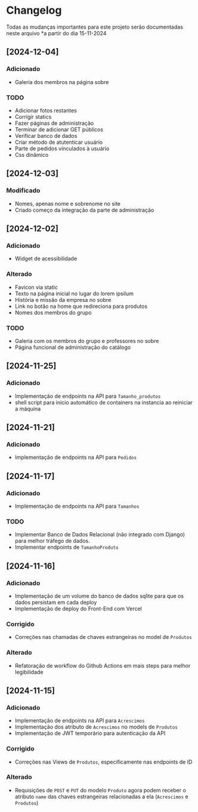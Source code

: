 # Changelog

Todas as mudanças importantes para este projeto serão documentadas neste arquivo *a partir do dia 15-11-2024
## [2024-12-04]

### Adicionado
- Galeria dos membros na página sobre

### TODO
- Adicionar fotos restantes
- Corrigir statics
- Fazer páginas de administração
- Terminar de adicionar GET públicos
- Verificar banco de dados
- Criar método de atutenticar usuário
- Parte de pedidos vinculados à usuário
- Css dinâmico

## [2024-12-03]

### Modificado
- Nomes, apenas nome e sobrenome no site
- Criado começo da integração da parte de administração

## [2024-12-02]

### Adicionado
- Widget de acessibilidade

### Alterado
- Favicon via static
- Texto na página inicial no lugar do lorem ipsilum
- História e missão da empresa no sobre
- Link no botão na home que redireciona para produtos
- Nomes dos membros do grupo

### TODO
-  Galeria com os membros do grupo e professores no sobre
-  Página funcional de administração do catálogo

## [2024-11-25]

### Adicionado
- Implementação de endpoints na API para `Tamanho_produtos`
- shell script para inicio automático de containers na instancia ao reiniciar a máquina

## [2024-11-21]

### Adicionado
- Implementação de endpoints na API para `Pedidos`

## [2024-11-17]

### Adicionado
- Implementação de endpoints na API para `Tamanhos`

### TODO
- Implementar Banco de Dados Relacional (não integrado com Django) para melhor tráfego de dados.
- Implementar endpoints de `TamanhoProduto`

## [2024-11-16]

### Adicionado
- Implementação de um volume do banco de dados sqlite para que os dados persistam em cada deploy
- Implementação de deploy do Front-End com Vercel

### Corrigido
- Correções nas chamadas de chaves estrangeiras no model de `Produtos`

### Alterado
- Refatoração de workflow do Github Actions em mais steps para melhor legibilidade

## [2024-11-15]

### Adicionado
- Implementação de endpoints na API para `Acrescimos`
- Implementação dos atributo de `Acrescimos` no models de `Produtos`
- Implementação de JWT temporário para autenticação da API

### Corrigido
- Correções nas Views de `Produtos`, especificamente nas endpoints de ID

### Alterado
- Requisições de `POST` e `PUT` do modelo `Produto` agora podem receber o atributo `name` das chaves estrangeiras relacionadas a ela (`Acrescimos` e `Produtos`)
